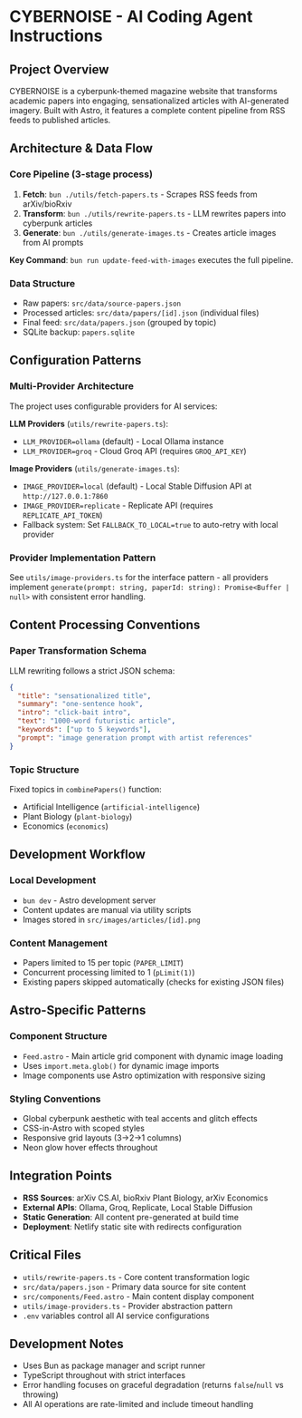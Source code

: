 # CYBERNOISE - AI Coding Agent Instructions

## Project Overview

CYBERNOISE is a cyberpunk-themed magazine website that transforms academic papers into engaging, sensationalized articles with AI-generated imagery. Built with Astro, it features a complete content pipeline from RSS feeds to published articles.

## Architecture & Data Flow

### Core Pipeline (3-stage process)

1. **Fetch**: `bun ./utils/fetch-papers.ts` - Scrapes RSS feeds from arXiv/bioRxiv
2. **Transform**: `bun ./utils/rewrite-papers.ts` - LLM rewrites papers into cyberpunk articles
3. **Generate**: `bun ./utils/generate-images.ts` - Creates article images from AI prompts

**Key Command**: `bun run update-feed-with-images` executes the full pipeline.

### Data Structure

- Raw papers: `src/data/source-papers.json`
- Processed articles: `src/data/papers/[id].json` (individual files)
- Final feed: `src/data/papers.json` (grouped by topic)
- SQLite backup: `papers.sqlite`

## Configuration Patterns

### Multi-Provider Architecture

The project uses configurable providers for AI services:

**LLM Providers** (`utils/rewrite-papers.ts`):

- `LLM_PROVIDER=ollama` (default) - Local Ollama instance
- `LLM_PROVIDER=groq` - Cloud Groq API (requires `GROQ_API_KEY`)

**Image Providers** (`utils/generate-images.ts`):

- `IMAGE_PROVIDER=local` (default) - Local Stable Diffusion API at `http://127.0.0.1:7860`
- `IMAGE_PROVIDER=replicate` - Replicate API (requires `REPLICATE_API_TOKEN`)
- Fallback system: Set `FALLBACK_TO_LOCAL=true` to auto-retry with local provider

### Provider Implementation Pattern

See `utils/image-providers.ts` for the interface pattern - all providers implement `generate(prompt: string, paperId: string): Promise<Buffer | null>` with consistent error handling.

## Content Processing Conventions

### Paper Transformation Schema

LLM rewriting follows a strict JSON schema:

```json
{
  "title": "sensationalized title",
  "summary": "one-sentence hook",
  "intro": "click-bait intro",
  "text": "1000-word futuristic article",
  "keywords": ["up to 5 keywords"],
  "prompt": "image generation prompt with artist references"
}
```

### Topic Structure

Fixed topics in `combinePapers()` function:

- Artificial Intelligence (`artificial-intelligence`)
- Plant Biology (`plant-biology`)
- Economics (`economics`)

## Development Workflow

### Local Development

- `bun dev` - Astro development server
- Content updates are manual via utility scripts
- Images stored in `src/images/articles/[id].png`

### Content Management

- Papers limited to 15 per topic (`PAPER_LIMIT`)
- Concurrent processing limited to 1 (`pLimit(1)`)
- Existing papers skipped automatically (checks for existing JSON files)

## Astro-Specific Patterns

### Component Structure

- `Feed.astro` - Main article grid component with dynamic image loading
- Uses `import.meta.glob()` for dynamic image imports
- Image components use Astro optimization with responsive sizing

### Styling Conventions

- Global cyberpunk aesthetic with teal accents and glitch effects
- CSS-in-Astro with scoped styles
- Responsive grid layouts (3→2→1 columns)
- Neon glow hover effects throughout

## Integration Points

- **RSS Sources**: arXiv CS.AI, bioRxiv Plant Biology, arXiv Economics
- **External APIs**: Ollama, Groq, Replicate, Local Stable Diffusion
- **Static Generation**: All content pre-generated at build time
- **Deployment**: Netlify static site with redirects configuration

## Critical Files

- `utils/rewrite-papers.ts` - Core content transformation logic
- `src/data/papers.json` - Primary data source for site content
- `src/components/Feed.astro` - Main content display component
- `utils/image-providers.ts` - Provider abstraction pattern
- `.env` variables control all AI service configurations

## Development Notes

- Uses Bun as package manager and script runner
- TypeScript throughout with strict interfaces
- Error handling focuses on graceful degradation (returns `false`/`null` vs throwing)
- All AI operations are rate-limited and include timeout handling
